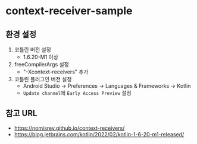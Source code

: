 # context-receiver-sample

## 환경 설정
1. 코틀린 버전 설정 
    - 1.6.20-M1 이상
2. freeCompilerArgs 설정
    - "-Xcontext-receivers" 추가
3. 코틀린 플러그인 버전 설정
    - Android Studio -> Preferences -> Languages & Frameworks -> Kotlin
    - `Update channel`에 `Early Access Preview` 설정

## 참고 URL
- https://nomisrev.github.io/context-receivers/
- https://blog.jetbrains.com/kotlin/2022/02/kotlin-1-6-20-m1-released/
